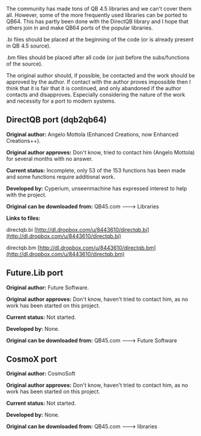 The community has made tons of QB 4.5 libraries and we can't cover them all. However, some of the more frequently used libraries can be ported to QB64. This has partly been done with the DirectQB library and I hope that others join in and make QB64 ports of the popular libraries.


.bi files should be placed at the beginning of the code (or is already present in QB 4.5 source).

.bm files should be placed after all code (or just before the subs/functions of the source).


The original author should, if possible, be contacted and the work should be approved by the author. If contact with the author proves impossible then I think that it is fair that it is continued, and only abandoned if the author contacts and disapproves. Especially considering the nature of the work and necessity for a port to modern systems.



## DirectQB port (dqb2qb64)

**Original author:** Angelo Mottola (Enhanced Creations, now Enhanced Creations++).

**Original author approves:** Don't know, tried to contact him (Angelo Mottola) for several months with no answer.

**Current status:** Incomplete, only 53 of the 153 functions has been made and some functions require additional work.

**Developed by:** Cyperium, unseenmachine has expressed interest to help with the project.

**Original can be downloaded from:** QB45.com ---> Libraries


**Links to files:**

directqb.bi [http://dl.dropbox.com/u/8443610/directqb.bi](http://dl.dropbox.com/u/8443610/directqb.bi)

directqb.bm [http://dl.dropbox.com/u/8443610/directqb.bm](http://dl.dropbox.com/u/8443610/directqb.bm)



## Future.Lib port

**Original author:** Future Software.

**Original author approves:** Don't know, haven't tried to contact him, as no work has been started on this project.

**Current status:** Not started.

**Developed by:** None.

**Original can be downloaded from:** QB45.com ---> Future Software



## CosmoX port

**Original author:** CosmoSoft

**Original author approves:** Don't know, haven't tried to contact him, as no work has been started on this project.

**Current status:** Not started.

**Developed by:** None.

**Original can be downloaded from:** QB45.com ---> libraries



